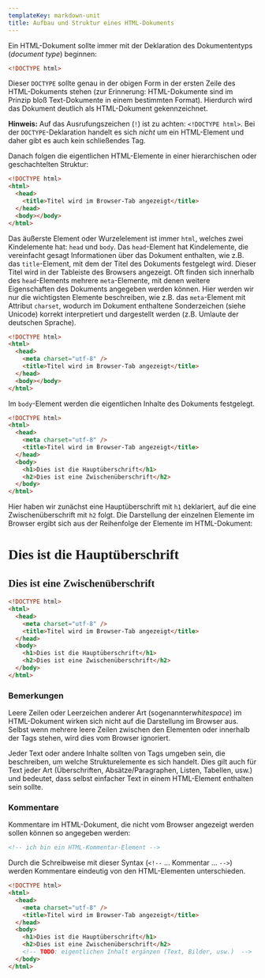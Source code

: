 ```yaml
---
templateKey: markdown-unit
title: Aufbau und Struktur eines HTML-Dokuments
---
```


Ein HTML-Dokument sollte immer mit der Deklaration des Dokumententyps (_document type_)
beginnen:

```html
<!DOCTYPE html>
```

Dieser `DOCTYPE` sollte genau in der obigen Form in der ersten Zeile des
HTML-Dokuments stehen (zur Erinnerung: HTML-Dokumente sind im Prinzip
bloß Text-Dokumente in einem bestimmten Format). Hierdurch wird das Dokument
deutlich als HTML-Dokument gekennzeichnet.

**Hinweis:** Auf das Ausrufungszeichen (`!`) ist zu achten: `<!DOCTYPE html>`.
Bei der `DOCTYPE`-Deklaration handelt es sich _nicht_ um ein HTML-Element und
daher gibt es auch kein schließendes Tag.

Danach folgen die eigentlichen HTML-Elemente in einer hierarchischen oder
geschachtelten Struktur:

```html
<!DOCTYPE html>
<html>
  <head>
    <title>Titel wird im Browser-Tab angezeigt</title>
  </head>
  <body></body>
</html>
```

Das äußerste Element oder Wurzelelement ist immer `html`, welches zwei
Kindelemente hat: `head` und `body`. Das `head`-Element hat Kindelemente,
die vereinfacht gesagt Informationen über das Dokument enthalten, wie z.B.
das `title`-Element, mit dem der Titel des Dokuments festgelegt wird.
Dieser Titel wird in der Tableiste des Browsers angezeigt. Oft finden
sich innerhalb des `head`-Elements mehrere `meta`-Elemente, mit denen
weitere Eigenschaften des Dokuments angegeben werden können. Hier werden
wir nur die wichtigsten Elemente beschreiben, wie z.B. das `meta`-Element
mit Attribut `charset`, wodurch im Dokument enthaltene Sonderzeichen (siehe Unicode)
korrekt interpretiert und dargestellt werden (z.B. Umlaute der deutschen Sprache).

```html
<!DOCTYPE html>
<html>
  <head>
    <meta charset="utf-8" />
    <title>Titel wird im Browser-Tab angezeigt</title>
  </head>
  <body></body>
</html>
```

Im `body`-Element werden die eigentlichen Inhalte des Dokuments festgelegt.

```html
<!DOCTYPE html>
<html>
  <head>
    <meta charset="utf-8" />
    <title>Titel wird im Browser-Tab angezeigt</title>
  </head>
  <body>
    <h1>Dies ist die Hauptüberschrift</h1>
    <h2>Dies ist eine Zwischenüberschrift</h2>
  </body>
</html>
```

Hier haben wir zunächst eine Hauptüberschrift mit `h1` deklariert,
auf die eine Zwischenüberschrift mit `h2` folgt. Die Darstellung der
einzelnen Elemente im Browser ergibt sich aus der Reihenfolge der
Elemente im HTML-Dokument:

<h1 style="font-family: serif;">Dies ist die Hauptüberschrift</h1>
<h2 style="font-family: serif;">Dies ist eine Zwischenüberschrift</h2>

```html
<!DOCTYPE html>
<html>
  <head>
    <meta charset="utf-8" />
    <title>Titel wird im Browser-Tab angezeigt</title>
  </head>
  <body>
    <h1>Dies ist die Hauptüberschrift</h1>
    <h2>Dies ist eine Zwischenüberschrift</h2>
  </body>
</html>
```

### Bemerkungen

Leere Zeilen oder Leerzeichen anderer Art (sogenannter*whitespace*) im HTML-Dokument
wirken sich nicht auf die Darstellung im Browser aus. Selbst wenn mehrere leere
Zeilen zwischen den Elementen oder innerhalb der Tags stehen, wird dies vom Browser
ignoriert.

Jeder Text oder andere Inhalte sollten von Tags umgeben sein, die beschreiben, um welche
Strukturelemente es sich handelt. Dies gilt auch für Text jeder Art
(Überschriften, Absätze/Paragraphen, Listen, Tabellen, usw.) und bedeutet, dass selbst
einfacher Text in einem HTML-Element enthalten sein sollte.

### Kommentare

Kommentare im HTML-Dokument, die nicht vom Browser angezeigt werden
sollen können so angegeben werden:

```html
<!-- ich bin ein HTML-Kommentar-Element -->
```

Durch die Schreibweise mit dieser Syntax (`<!--` ... Kommentar ... `-->`) werden
Kommentare eindeutig von den HTML-Elementen unterschieden.

```html
<!DOCTYPE html>
<html>
  <head>
    <meta charset="utf-8" />
    <title>Titel wird im Browser-Tab angezeigt</title>
  </head>
  <body>
    <h1>Dies ist die Hauptüberschrift</h1>
    <h2>Dies ist eine Zwischenüberschrift</h2>
    <!-- TODO: eigentlichen Inhalt ergänzen (Text, Bilder, usw.)  -->
  </body>
</html>
```
